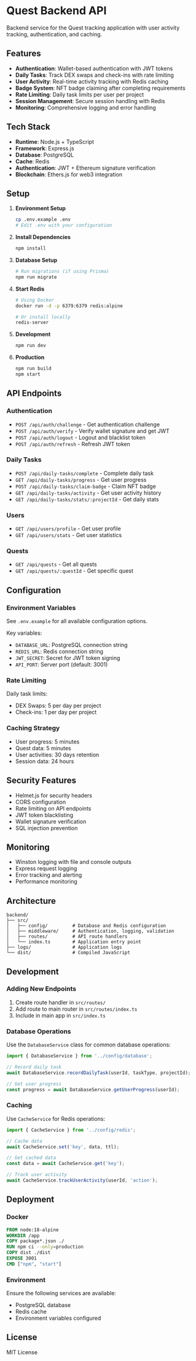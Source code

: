 # Quest Backend API

Backend service for the Quest tracking application with user activity tracking, authentication, and caching.

## Features

- **Authentication**: Wallet-based authentication with JWT tokens
- **Daily Tasks**: Track DEX swaps and check-ins with rate limiting
- **User Activity**: Real-time activity tracking with Redis caching
- **Badge System**: NFT badge claiming after completing requirements
- **Rate Limiting**: Daily task limits per user per project
- **Session Management**: Secure session handling with Redis
- **Monitoring**: Comprehensive logging and error handling

## Tech Stack

- **Runtime**: Node.js + TypeScript
- **Framework**: Express.js
- **Database**: PostgreSQL
- **Cache**: Redis
- **Authentication**: JWT + Ethereum signature verification
- **Blockchain**: Ethers.js for web3 integration

## Setup

1. **Environment Setup**
   ```bash
   cp .env.example .env
   # Edit .env with your configuration
   ```

2. **Install Dependencies**
   ```bash
   npm install
   ```

3. **Database Setup**
   ```bash
   # Run migrations (if using Prisma)
   npm run migrate
   ```

4. **Start Redis**
   ```bash
   # Using Docker
   docker run -d -p 6379:6379 redis:alpine
   
   # Or install locally
   redis-server
   ```

5. **Development**
   ```bash
   npm run dev
   ```

6. **Production**
   ```bash
   npm run build
   npm start
   ```

## API Endpoints

### Authentication
- `POST /api/auth/challenge` - Get authentication challenge
- `POST /api/auth/verify` - Verify wallet signature and get JWT
- `POST /api/auth/logout` - Logout and blacklist token
- `POST /api/auth/refresh` - Refresh JWT token

### Daily Tasks
- `POST /api/daily-tasks/complete` - Complete daily task
- `GET /api/daily-tasks/progress` - Get user progress
- `POST /api/daily-tasks/claim-badge` - Claim NFT badge
- `GET /api/daily-tasks/activity` - Get user activity history
- `GET /api/daily-tasks/stats/:projectId` - Get daily stats

### Users
- `GET /api/users/profile` - Get user profile
- `GET /api/users/stats` - Get user statistics

### Quests
- `GET /api/quests` - Get all quests
- `GET /api/quests/:questId` - Get specific quest

## Configuration

### Environment Variables

See `.env.example` for all available configuration options.

Key variables:
- `DATABASE_URL`: PostgreSQL connection string
- `REDIS_URL`: Redis connection string
- `JWT_SECRET`: Secret for JWT token signing
- `API_PORT`: Server port (default: 3001)

### Rate Limiting

Daily task limits:
- DEX Swaps: 5 per day per project
- Check-ins: 1 per day per project

### Caching Strategy

- User progress: 5 minutes
- Quest data: 5 minutes
- User activities: 30 days retention
- Session data: 24 hours

## Security Features

- Helmet.js for security headers
- CORS configuration
- Rate limiting on API endpoints
- JWT token blacklisting
- Wallet signature verification
- SQL injection prevention

## Monitoring

- Winston logging with file and console outputs
- Express request logging
- Error tracking and alerting
- Performance monitoring

## Architecture

```
backend/
├── src/
│   ├── config/         # Database and Redis configuration
│   ├── middleware/     # Authentication, logging, validation
│   ├── routes/         # API route handlers
│   └── index.ts        # Application entry point
├── logs/               # Application logs
└── dist/               # Compiled JavaScript
```

## Development

### Adding New Endpoints

1. Create route handler in `src/routes/`
2. Add route to main router in `src/routes/index.ts`
3. Include in main app in `src/index.ts`

### Database Operations

Use the `DatabaseService` class for common database operations:

```typescript
import { DatabaseService } from '../config/database';

// Record daily task
await DatabaseService.recordDailyTask(userId, taskType, projectId);

// Get user progress
const progress = await DatabaseService.getUserProgress(userId);
```

### Caching

Use `CacheService` for Redis operations:

```typescript
import { CacheService } from '../config/redis';

// Cache data
await CacheService.set('key', data, ttl);

// Get cached data
const data = await CacheService.get('key');

// Track user activity
await CacheService.trackUserActivity(userId, 'action');
```

## Deployment

### Docker

```dockerfile
FROM node:18-alpine
WORKDIR /app
COPY package*.json ./
RUN npm ci --only=production
COPY dist ./dist
EXPOSE 3001
CMD ["npm", "start"]
```

### Environment

Ensure the following services are available:
- PostgreSQL database
- Redis cache
- Environment variables configured

## License

MIT License